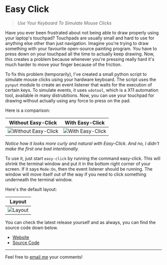 # Easy Click
> _Use Your Keyboard To Simulate Mouse Clicks_

Have you ever been frustrated about not being able to draw properly using your laptop's touchpad? Touchpads are usually small and hard to use for anything else other than just navigation. Imagine you're trying to draw something with your favourite open-source painting program. You have to press down on your touchpad all the time to actually keep drawing. Now, this creates a problem because whenever you're pressing really hard it's much harder to move your finger because of the friction.

To fix this problem (temporarily), I've created a small python script to simulate mouse clicks using your hardware keyboard. The script uses the `pynput` module to create an event listener that waits for the execution of certain keys. To simulate events, it uses `xdotool`, which is a X11 automation tool, available in many distrubitions. Now, you can use your touchpad for drawing without actually using any force to press on the pad.

Here is a comparison:

| Without Easy-Click | With Easy-Click |
| ------------------ | --------------- |
| ![Without Easy-Click](https://raw.githubusercontent.com/kgbzen/easy-click/master/images/no-easy-click.png) | ![With Easy-Click](https://raw.githubusercontent.com/kgbzen/easy-click/master/images/easy-click.png) |

_Notice how it looks more curly and natural with Easy-Click. And no, I didn't make the first one bad intentionally._

To use it, just start `easy-click` by running the command easy-click. This will shrink the terminal window and put it in the bottom right corner of your screen. If it says `Mode:On`, then the event listener should be running. The window will move itself out of the way if you need to click something underneath the terminal window.

Here's the default layout:

| Layout |
| ------ |
| ![Layout](https://raw.githubusercontent.com/kgbzen/easy-click/master/images/layout.png) |

You can check the latest release yourself and as always, you can find the source code down below.

* [Website](https://github.com/kgbzen/easy-click/releases)
* [Source Code](https://github.com/kgbzen/easy-click)

---
Feel free to [email me](mailto:kaangiray26@protonmail.com) your comments!
